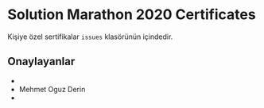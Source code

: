 # Solution Marathon 2020 Certificates
Kişiye özel sertifikalar `issues` klasörünün içindedir.

## Onaylayanlar
- 
- Mehmet Oguz Derin
- 
